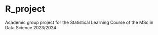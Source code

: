 # R_project
Academic group project for the Statistical Learning Course of the MSc in Data Science 2023/2024
